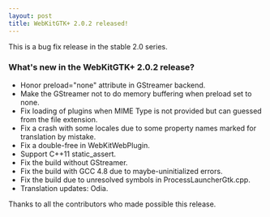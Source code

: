 ```yaml
---
layout: post
title: WebKitGTK+ 2.0.2 released!
---
```


This is a bug fix release in the stable 2.0 series.

### What's new in the WebKitGTK+ 2.0.2 release?

 - Honor preload="none" attribute in GStreamer backend.
 - Make the GStreamer not to do memory buffering when preload set to
   none.
 - Fix loading of plugins when MIME Type is not provided but can
   guessed from the file extension.
 - Fix a crash with some locales due to some property names marked
   for translation by mistake.
 - Fix a double-free in WebKitWebPlugin.
 - Support C++11 static_assert.
 - Fix the build without GStreamer.
 - Fix the build with GCC 4.8 due to maybe-uninitialized errors.
 - Fix the build due to unresolved symbols in ProcessLauncherGtk.cpp.
 - Translation updates: Odia.

Thanks to all the contributors who made possible this release.
